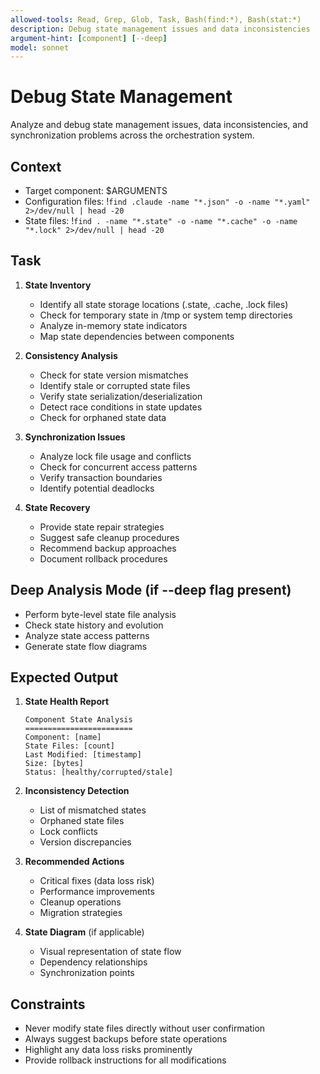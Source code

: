 ```yaml
---
allowed-tools: Read, Grep, Glob, Task, Bash(find:*), Bash(stat:*)
description: Debug state management issues and data inconsistencies
argument-hint: [component] [--deep]
model: sonnet
---
```


# Debug State Management

Analyze and debug state management issues, data inconsistencies, and synchronization problems across the orchestration system.

## Context
- Target component: $ARGUMENTS
- Configuration files: !`find .claude -name "*.json" -o -name "*.yaml" 2>/dev/null | head -20`
- State files: !`find . -name "*.state" -o -name "*.cache" -o -name "*.lock" 2>/dev/null | head -20`

## Task

1. **State Inventory**
   - Identify all state storage locations (.state, .cache, .lock files)
   - Check for temporary state in /tmp or system temp directories
   - Analyze in-memory state indicators
   - Map state dependencies between components

2. **Consistency Analysis**
   - Check for state version mismatches
   - Identify stale or corrupted state files
   - Verify state serialization/deserialization
   - Detect race conditions in state updates
   - Check for orphaned state data

3. **Synchronization Issues**
   - Analyze lock file usage and conflicts
   - Check for concurrent access patterns
   - Verify transaction boundaries
   - Identify potential deadlocks

4. **State Recovery**
   - Provide state repair strategies
   - Suggest safe cleanup procedures
   - Recommend backup approaches
   - Document rollback procedures

## Deep Analysis Mode (if --deep flag present)
- Perform byte-level state file analysis
- Check state history and evolution
- Analyze state access patterns
- Generate state flow diagrams

## Expected Output

1. **State Health Report**
   ```
   Component State Analysis
   ========================
   Component: [name]
   State Files: [count]
   Last Modified: [timestamp]
   Size: [bytes]
   Status: [healthy/corrupted/stale]
   ```

2. **Inconsistency Detection**
   - List of mismatched states
   - Orphaned state files
   - Lock conflicts
   - Version discrepancies

3. **Recommended Actions**
   - Critical fixes (data loss risk)
   - Performance improvements
   - Cleanup operations
   - Migration strategies

4. **State Diagram** (if applicable)
   - Visual representation of state flow
   - Dependency relationships
   - Synchronization points

## Constraints
- Never modify state files directly without user confirmation
- Always suggest backups before state operations
- Highlight any data loss risks prominently
- Provide rollback instructions for all modifications